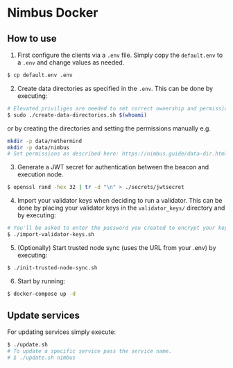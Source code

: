 # Nimbus Docker

## How to use

1. First configure the clients via a `.env` file. Simply copy the `default.env` to a `.env` and change values as needed.
```bash
$ cp default.env .env
```
2. Create data directories as specified in the `.env`. This can be done by executing:
```bash
# Elevated priviliges are needed to set correct ownership and permissions.
$ sudo ./create-data-directories.sh $(whoami)
```
or by creating the directories and setting the permissions manually e.g.
```bash
mkdir -p data/nethermind
mkdir -p data/nimbus
# Set permissions as described here: https://nimbus.guide/data-dir.html#permissions
```
3. Generate a JWT secret for authentication between the beacon and execution node.

```bash
$ openssl rand -hex 32 | tr -d "\n" > ./secrets/jwtsecret
```
4. Import your validator keys when deciding to run a validator. 
This can be done by placing your validator keys in the `validator_keys/` directory and by executing:
```bash
# You'll be asked to enter the password you created to encrypt your keystore(s).
$ ./import-validator-keys.sh
```
5. (Optionally) Start trusted node sync (uses the URL from your .env) by executing:
```bash
$ ./init-trusted-node-sync.sh
```
6. Start by running:
```bash
$ docker-compose up -d
```

## Update services

For updating services simply execute:

```bash
$ ./update.sh
# To update a specific service pass the service name.
# $ ./update.sh nimbus
```